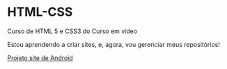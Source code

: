 # HTML-CSS
 Curso de HTML 5 e CSS3 do Curso em vídeo

 Estou aprendendo a criar sites, e, agora, vou gerenciar meus repositórios!

<a href="https://mathe-fernan.github.io/HTML-CSS/Exerc%C3%ADcios/pacote-projeto-d010%20do%20jeito%20dele/android">Projeto site de Android</a>